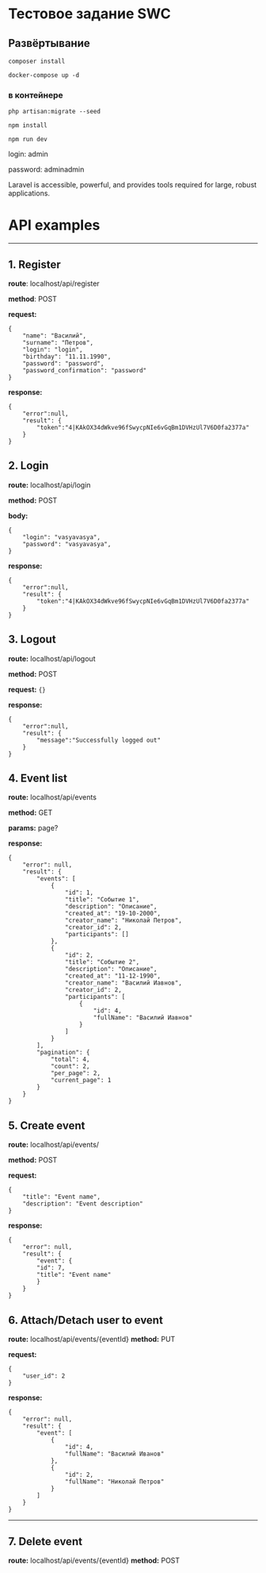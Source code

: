# Тестовое задание SWC

## Развёртывание 
```composer install```

```docker-compose up -d``` 


### в контейнере

```php artisan:migrate --seed```

```npm install``` 

```npm run dev``` 


login: admin 

password: adminadmin

Laravel is accessible, powerful, and provides tools required for large, robust applications.

# API examples

------------------------------------------
## 1. Register

**route**: localhost/api/register 

**method**: POST

**request:** 

```
{
    "name": "Василий",
    "surname": "Петров",
    "login": "login",
    "birthday": "11.11.1990",
    "password": "password",
    "password_confirmation": "password"
}
```

**response:** 
```
{
    "error":null,
    "result": {
        "token":"4|KAkOX34dWkve96fSwycpNIe6vGqBm1DVHzUl7V6D0fa2377a"
    }
}
```

## 2. Login

**route:** localhost/api/login

**method:** POST

**body:**
```
{
    "login": "vasyavasya",
    "password": "vasyavasya",
}
```

**response:** 
```
{
    "error":null,
    "result": {
        "token":"4|KAkOX34dWkve96fSwycpNIe6vGqBm1DVHzUl7V6D0fa2377a"
    }
}
```


## 3. Logout

**route:** localhost/api/logout

**method:** POST

**request:**
```{}```

**response:** 
```
{
    "error":null,
    "result": {
        "message":"Successfully logged out"
    }
}
```


## 4. Event list

**route:** localhost/api/events

**method:** GET

**params:** page?

**response:**
```
{
    "error": null,
    "result": {
        "events": [
            {
                "id": 1,
                "title": "Событие 1",
                "description": "Описание",
                "created_at": "19-10-2000",
                "creator_name": "Николай Петров",
                "creator_id": 2,
                "participants": []
            },
            {
                "id": 2,
                "title": "Событие 2",
                "description": "Описание",
                "created_at": "11-12-1990",
                "creator_name": "Василий Иавнов",
                "creator_id": 2,
                "participants": [
                    {
                        "id": 4,
                        "fullName": "Василий Иавнов"
                    }
                ]
            }
        ],
        "pagination": {
            "total": 4,
            "count": 2,
            "per_page": 2,
            "current_page": 1
        }
    }
}
```

## 5. Create event

**route:** localhost/api/events/

**method:** POST

**request:**
```
{
    "title": "Event name",
    "description": "Event description"
}

```

**response:**
```
{
    "error": null,
    "result": {
        "event": {
        "id": 7,
        "title": "Event name"
        }
    }
}

```

## 6. Attach/Detach user to event

**route:** localhost/api/events/{eventId}
**method:** PUT

**request:**
```
{
    "user_id": 2    
}

```

**response:**
```
{
    "error": null,
    "result": {
        "event": [
            {
                "id": 4,
                "fullName": "Василий Иванов"
            },
            {
                "id": 2,
                "fullName": "Николай Петров"
            }
        ]
    }
}

```
-----------------------------------------
## 7. Delete event

**route:** localhost/api/events/{eventId}
**method:** POST
